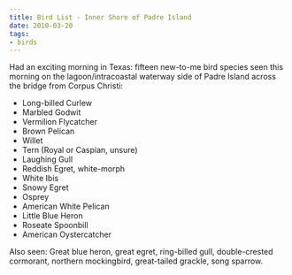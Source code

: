 ```yaml
---
title: Bird List - Inner Shore of Padre Island
date: 2010-03-20
tags:
- birds
---
```


Had an exciting morning in Texas: fifteen new-to-me bird species seen this
morning on the lagoon/intracoastal waterway side of Padre Island across the
bridge from Corpus Christi:

* Long-billed Curlew
* Marbled Godwit
* Vermilion Flycatcher
* Brown Pelican
* Willet
* Tern (Royal or Caspian, unsure)
* Laughing Gull
* Reddish Egret, white-morph
* White Ibis
* Snowy Egret
* Osprey
* American White Pelican
* Little Blue Heron
* Roseate Spoonbill
* American Oystercatcher

Also seen: Great blue heron, great egret, ring-billed gull, double-crested
cormorant, northern mockingbird, great-tailed grackle, song sparrow.

<!-- truncate -->
